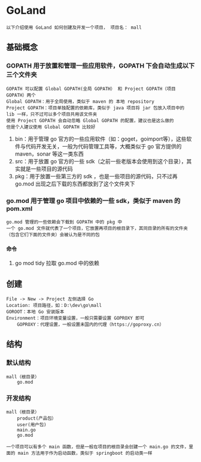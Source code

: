 # GoLand

    以下介绍使用 GoLand 如何创建及开发一个项目， 项目名： mall

## 基础概念

### GOPATH 用于放置和管理一些应用软件，GOPATH 下会自动生成以下三个文件夹
    
    GOPATH 可以配置 Global GOPATH(全局 GOPATH） 和 Project GOPATH（项目 GOPATH）两个
    Global GOPATH：用于全局使用，类似于 maven 的 本地 repository
    Project GOPATH：项目单独配置的依赖库，类似于 java 项目将 jar 包放入项目中的 lib 一样，只不过可以多个项目共用该文件夹
    使用 Project GOPATH 会自动忽略 Global GOPATH 的配置，建议也是这么做的
    但是个人建议使用 Global GOPATH 比较好

1. bin：用于管理 go 官方的一些应用软件（如：goget，goimport等），这些软件与代码开发无关，一般为代码管理工具等，大概类似于 go 官方提供的 maven，sonar 等这一类东西
2. src：用于放置 go 官方的一些 sdk（之前一些老版本会使用到这个目录），其实就是一些项目的源代码
3. pkg：用于放置一些第三方的 sdk ，也是一些项目的源代码，只不过再 go.mod 出现之后下载的东西都放到了这个文件夹下

### go.mod 用于管理 go 项目中依赖的一些 sdk，类似于 maven 的 pom.xml
    
    go.mod 管理的一些依赖会下载到 GOPATH 中的 pkg 中
    一个 go.mod 文件就代表了一个项目，它放置再项目的根目录下，其同目录的所有的文件夹（包含它们下面的文件夹）会被认为是不同的包

#### 命令

1. go mod tidy 拉取 go.mod 中的依赖

## 创建

    File -> New -> Project 左侧选择 Go
    Location: 项目路径，如：D:\dev\go\mall
    GOROOT：本地 Go 安装版本
    Environment：项目环境变量设置，一般只需要设置 GOPROXY 即可
        GOPROXY：代理设置，一般设置未国内的代理（https://goproxy.cn）

## 结构

### 默认结构

    mall（根目录）
        go.mod 

### 开发结构

    mall（根目录）
        product(产品包）
        user(用户包)
        main.go
        go.mod

    一个项目可以有多个 main 函数，但是一般在项目的根目录会创建一个 main.go 的文件，里面的 main 方法用于作为启动函数，类似于 springboot 的启动类一样



    
